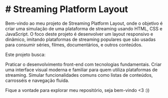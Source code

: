 # # Streaming Platform Layout
Bem-vindo ao meu projeto de Streaming Platform Layout, onde o objetivo é criar uma simulação de uma plataforma de streaming usando HTML, CSS e JavaScript. O foco deste projeto é desenvolver um layout responsivo e dinâmico, imitando plataformas de streaming populares que são usadas para consumir séries, filmes, documentários, e outros conteúdos.

Este projeto busca:

Praticar o desenvolvimento front-end com tecnologias fundamentais.
Criar uma interface visual moderna e familiar para quem utiliza plataformas de streaming.
Simular funcionalidades comuns como listas de conteúdos, carrosséis e navegação fluida.

Fique a vontade para explorar meu repositório, seja bem-vindo <3 :))
